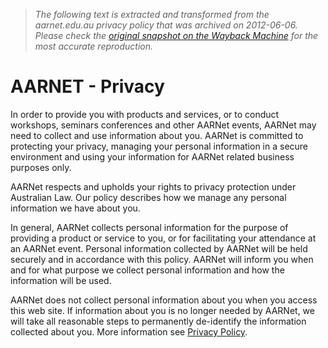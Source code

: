 > *The following text is extracted and transformed from the aarnet.edu.au privacy policy that was archived on 2012-06-06. Please check the [original snapshot on the Wayback Machine](https://web.archive.org/web/20120606024508id_/http%3A//www.aarnet.edu.au/privacy.aspx) for the most accurate reproduction.*

# AARNET - Privacy

In order to provide you with products and services, or to conduct workshops, seminars conferences and other AARNet events, AARNet may need to collect and use information about you. AARNet is committed to protecting your privacy, managing your personal information in a secure environment and using your information for AARNet related business purposes only. 

AARNet respects and upholds your rights to privacy protection under Australian Law. Our policy describes how we manage any personal information we have about you.

In general, AARNet collects personal information for the purpose of providing a product or service to you, or for facilitating your attendance at an AARNet event. Personal information collected by AARNet will be held securely and in accordance with this policy. AARNet will inform you when and for what purpose we collect personal information and how the information will be used. 

AARNet does not collect personal information about you when you access this web site. If information about you is no longer needed by AARNet, we will take all reasonable steps to permanently de-identify the information collected about you. More information see [Privacy Policy](https://web.archive.org/library/Privacy_policy.pdf).
